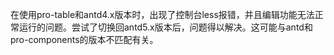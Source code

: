 在使用pro-table和antd4.x版本时，出现了控制台less报错，并且编辑功能无法正常运行的问题。尝试了切换回antd5.x版本后，问题得以解决。这可能与antd和pro-components的版本不匹配有关。
